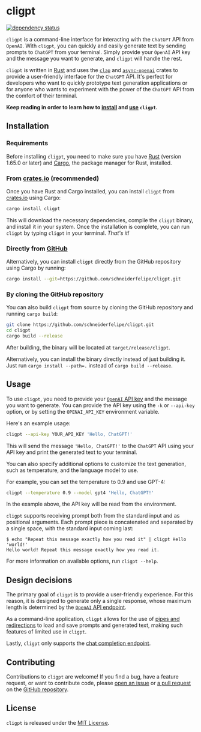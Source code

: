 # cligpt

[![dependency status](https://deps.rs/repo/github/schneiderfelipe/cligpt/status.svg)](https://deps.rs/repo/github/schneiderfelipe/cligpt)

`cligpt` is a command-line interface for interacting
with the `ChatGPT` API from `OpenAI`.
With `cligpt`,
you can quickly and easily generate text by sending prompts to `ChatGPT`
from your terminal.
Simply provide your `OpenAI` API key and the message you want to generate,
and `cligpt` will handle the rest.

`cligpt` is written in [Rust](https://www.rust-lang.org/) and uses the
[`clap`](https://github.com/clap-rs/clap)
and
[`async-openai`](https://github.com/64bit/async-openai) crates
to provide a user-friendly interface for the `ChatGPT` API.
It's perfect for developers who want
to quickly prototype text generation applications
or for anyone who wants to experiment with the power of the `ChatGPT` API
from the comfort of their terminal.

**Keep reading in order to learn how to [install](#installation) and [use](#usage) `cligpt`.**

## Installation

### Requirements

Before installing `cligpt`,
you need to make sure you have
[Rust](https://www.rust-lang.org/tools/install) (version 1.65.0 or later)
and [Cargo](https://doc.rust-lang.org/cargo/),
the package manager for Rust,
installed.

### From [crates.io](https://crates.io/crates/cligpt) (recommended)

Once you have Rust and Cargo installed,
you can install `cligpt` from [crates.io](https://crates.io/) using Cargo:

```bash
cargo install cligpt
```

This will download the necessary dependencies,
compile the `cligpt` binary,
and install it in your system.
Once the installation is complete,
you can run `cligpt` by typing `cligpt` in your terminal.
*That's it!*

### Directly from [GitHub](https://github.com/schneiderfelipe/cligpt)

Alternatively,
you can install `cligpt` directly from the GitHub repository
using Cargo by running:

```bash
cargo install --git=https://github.com/schneiderfelipe/cligpt.git
```

### By cloning the GitHub repository

You can also build `cligpt` from source by cloning the GitHub repository
and running `cargo build`:

```bash
git clone https://github.com/schneiderfelipe/cligpt.git
cd cligpt
cargo build --release
```

After building,
the binary will be located at `target/release/cligpt`.

Alternatively,
you can install the binary directly instead of just building it.
Just run `cargo install --path=.` instead of `cargo build --release`.

## Usage

To use `cligpt`,
you need to provide your
[`OpenAI` API key](https://platform.openai.com/account/api-keys)
and the message you want to generate.
You can provide the API key using the `-k` or `--api-key` option,
or by setting the `OPENAI_API_KEY` environment variable.

Here's an example usage:

```bash
cligpt --api-key YOUR_API_KEY 'Hello, ChatGPT!'
```

This will send the message `'Hello, ChatGPT!'` to the `ChatGPT` API using
your API key and print the generated text to your terminal.

You can also specify additional options to customize the text generation,
such as temperature,
and the language model to use.

For example,
you can set the temperature to 0.9 and use GPT-4:

```bash
cligpt --temperature 0.9 --model gpt4 'Hello, ChatGPT!'
```

In the example above,
the API key will be read from the environment.

`cligpt` supports receiving prompt both from the standard input and as positional arguments.
Each prompt piece is concatenated and separated by a single space, with the standard input coming last:

```console
$ echo "Repeat this message exactly how you read it" | cligpt Hello 'world!'
Hello world! Repeat this message exactly how you read it.
```

For more information on available options,
run `cligpt --help`.

## Design decisions

The primary goal of `cligpt` is to provide a user-friendly experience.
For this reason,
it is designed to generate only a single response,
whose maximum length is determined by the
[`OpenAI` API endpoint](https://platform.openai.com/docs/api-reference/chat/create#chat/create-max_tokens).

As a command-line application,
`cligpt` allows for the use of
[pipes and redirections](https://askubuntu.com/q/172982/361183)
to load and save prompts and generated text,
making such features of limited use in `cligpt`.

Lastly,
`cligpt` only supports the
[chat completion endpoint](https://platform.openai.com/docs/api-reference/chat/create#chat/create-model).

## Contributing

Contributions to `cligpt` are welcome!
If you find a bug,
have a feature request,
or want to contribute code,
please [open an issue](https://github.com/schneiderfelipe/cligpt/issues/new)
or [a pull request](https://github.com/schneiderfelipe/cligpt/pulls)
on the [GitHub repository](https://github.com/schneiderfelipe/cligpt).

## License

`cligpt` is released under the [MIT License](LICENSE).
